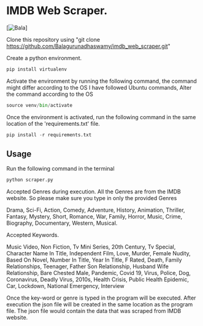 # IMDB Web Scraper.

[![Bala](https://github.com/Balagurunadhaswamy)]

Clone this repository using "git clone https://github.com/Balagurunadhaswamy/imdb_web_scraper.git"

Create a python environment.
```py
pip install virtualenv
```

Activate the environment by running the following command, the command might differ according to the OS
I have followed Ubuntu commands, Alter the command according to the OS

```py
source venv/bin/activate
```

Once the environment is activated, run the following command in the same location of the 'requirements.txt' file.

```py
pip install -r requirements.txt
```
## Usage
Run the following command in the terminal
```py
python scraper.py
```
Accepted Genres during execution.
All the Genres are from the IMDB website. So please make sure you type in only the provided Genres

Drama, Sci-Fi, Action, Comedy, Adventure, History, Animation, Thriller, Fantasy, Mystery, Short, Romance, War, Family, Horror, Music, Crime, Biography, Documentary, Western, Musical.

Accepted Keywords.

Music Video, Non Fiction, Tv Mini Series, 20th Century, Tv Special, Character Name In Title, Independent Film, Love, Murder, Female Nudity, Based On Novel, Number In Title, Year In Title, F Rated, Death, Family Relationships, Teenager, Father Son Relationship, Husband Wife Relationship, Bare Chested Male, Pandemic, Covid 19, Virus, Police, Dog, Coronavirus, Deadly Virus, 2010s, Health Crisis, Public Health Epidemic, Car, Lockdown, National Emergency, Interview

Once the key-word or genre is typed in the program will be executed. After execution the json file will be created in the same location as the program file. 
The json file would contain the data that was scraped from IMDB website.
